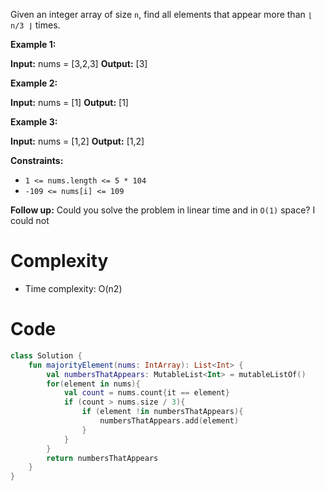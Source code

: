 Given an integer array of size `n`, find all elements that appear more than `⌊ n/3 ⌋` times.

**Example 1:**

**Input:** nums = [3,2,3]
**Output:** [3]

**Example 2:**

**Input:** nums = [1]
**Output:** [1]

**Example 3:**

**Input:** nums = [1,2]
**Output:** [1,2]

**Constraints:**

-   `1 <= nums.length <= 5 * 104`
-   `-109 <= nums[i] <= 109`

**Follow up:** Could you solve the problem in linear time and in `O(1)` space?
I could not

# Complexity
- Time complexity: O(n2)

# Code
```Kotlin
class Solution {
    fun majorityElement(nums: IntArray): List<Int> {
        val numbersThatAppears: MutableList<Int> = mutableListOf()
        for(element in nums){
            val count = nums.count{it == element}
            if (count > nums.size / 3){
                if (element !in numbersThatAppears){
                    numbersThatAppears.add(element)
                }
            }
        }
        return numbersThatAppears
    }
}
```